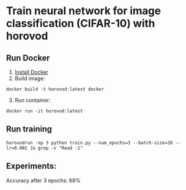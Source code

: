 # Train neural network for image classification (CIFAR-10) with horovod

## Run Docker
1. [Install Docker](https://www.docker.com/get-started)
2. Build image:
```
docker build -t horovod:latest docker
```
3. Run container:
```
docker run -it horovod:latest
```

## Run training
```
horovodrun -np 3 python train.py --num_epochs=3 --batch-size=20 --lr=0.001 |& grep -v "Read -1"
```

## Experiments:
Accuracy after 3 epochs: 68%
